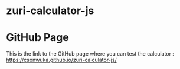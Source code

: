 # zuri-calculator-js
# GitHub Page 
This is the link to the GitHub page where you can test the calculator : https://csonwuka.github.io/zuri-calculator-js/